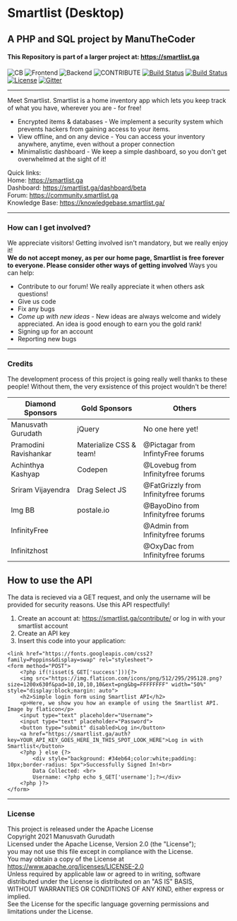 # Smartlist (Desktop)
## A PHP and SQL project by ManuTheCoder
#### This Repository is part of a larger project at: https://smartlist.ga
![CB](https://img.shields.io/badge/Contributors-20-yellow?style=for-the-badge)
![Frontend](https://img.shields.io/static/v1?label=Frontend&message=HTML,%20CSS,%20JS&color=%3CCOLOR%3E&style=for-the-badge)
![Backend](https://img.shields.io/static/v1?label=Backend&message=PHP,%20SQL&color=red&style=for-the-badge)
![CONTRIBUTE](https://img.shields.io/static/v1?label=Contribute&message=Using%20Smartlist%20Contributors&color=blue&style=for-the-badge)
[![Build Status](https://img.shields.io/github/forks/ManuTheCoder/Smartlist-desktop.svg?style=for-the-badge)](https://github.com/ManuTheCoder/Smartlist-desktop)
[![Build Status](https://img.shields.io/github/stars/ManuTheCoder/Smartlist-desktop.svg?style=for-the-badge)](https://github.com/ManuTheCoder/Smartlist-desktop)
[![License](https://img.shields.io/github/license/ManuTheCoder/Smartlist-desktop.svg?style=for-the-badge)](https://github.com/ManuTheCoder/Smartlist-desktop)
[![Gitter](https://img.shields.io/badge/Chat-On%20Gitter-teal?style=for-the-badge)](https://gitter.im/Smartlist-chat/community?utm_source=badge&utm_medium=badge&utm_campaign=pr-badge)
<!--[![Build Status](https://img.shields.io/github/forks/ManuTheCoder/Smartlist-desktop.svg)](https://github.com/ManuTheCoder/Smartlist-desktop)
[![Build Status](https://img.shields.io/github/stars/ManuTheCoder/Smartlist-desktop.svg)](https://github.com/ManuTheCoder/Smartlist-desktop)
[![License](https://img.shields.io/github/license/ManuTheCoder/Smartlist-desktop.svg)](https://github.com/ManuTheCoder/Smartlist-desktop)-->

---
Meet Smartlist.
Smartlist is a home inventory app which lets you keep track of what you have, wherever you are - for free!
* Encrypted items & databases - We implement a security system which prevents hackers from gaining access to your items.
* View offline, and on any device - You can access your inventory anywhere, anytime, even without a proper connection
* Minimalistic dashboard - We keep a simple dashboard, so you don't get overwhelmed at the sight of it!

Quick links: <br>
Home: https://smartlist.ga <br>
Dashboard: https://smartlist.ga/dashboard/beta<br>
Forum: https://community.smartlist.ga<br>
Knowledge Base: https://knowledgebase.smartlist.ga/<br>

--- 
### How can I get involved? 
We appreciate visitors! Getting involved isn't mandatory, but we really enjoy it!<br>
**We do not accept money, as per our home page, Smartlist is free forever to everyone. Please consider other ways of getting involved**
Ways you can help: 
* Contribute to our forum! We really appreciate it when others ask questions!
* Give us code 
* Fix any bugs
* *Come up with new ideas* - New ideas are always welcome and widely appreciated. An idea is good enough to earn you the gold rank!
* Signing up for an account
* Reporting new bugs
--- 
### Credits 
The development process of this project is going really well thanks to these people! Without them, the very exsistence of this project wouldn't be there!

| Diamond Sponsors      | Gold Sponsors           | Others                               |
|-----------------------|-------------------------|--------------------------------------|
| Manusvath Gurudath    | jQuery                  | No one here yet!                     |
| Pramodini Ravishankar | Materialize CSS & team! | @Pictagar from InfintyFree forums    |
| Achinthya Kashyap     | Codepen                 | @Lovebug from Infinityfree forums    |
| Sriram Vijayendra     | Drag Select JS          | @FatGrizzly from Infinityfree forums |
| Img BB                | postale.io              | @BayoDino from Infinityfree forums   |
| InfinityFree          |                         | @Admin from Infinityfree forums      |
| Infinitzhost          |                         | @OxyDac from Infinityfree forums     |

## How to use the API
The data is recieved via a GET request, and only the username will be provided for security reasons. Use this API respectfully!
1. Create an account at: https://smartlist.ga/contribute/ or log in with your smartlist account
2. Create an API key
3. Insert this code into your application: 
```
<link href="https://fonts.googleapis.com/css2?family=Poppins&display=swap" rel="stylesheet">
<form method="POST">
    <?php if(!isset($_GET['success'])){?>
    <img src="https://img.flaticon.com/icons/png/512/295/295128.png?size=1200x630f&pad=10,10,10,10&ext=png&bg=FFFFFFFF" width="50%" style="display:block;margin: auto">
    <h2>Simple login form using Smartlist API</h2>
    <p>Here, we show you how an example of using the Smartlist API. Image by flaticon</p>
    <input type="text" placeholder="Username">
    <input type="text" placeholder="Password">
    <button type="submit" disabled>Log in</button>
    <a href="https://smartlist.ga/auth?key=YOUR_API_KEY_GOES_HERE_IN_THIS_SPOT_LOOK_HERE">Log in with Smartlist</button>
    <?php } else {?>
        <div style="background: #34eb64;color:white;padding: 10px;border-radius: 5px">Successfully Signed In!<br>
        Data Collected: <br>
        Username: <?php echo $_GET['username'];?></div>
    <?php }?>
</form>
```

---
### License

This project is released under the Apache License<br>
Copyright 2021 Manusvath Gurudath<br>
Licensed under the Apache License, Version 2.0 (the "License");<br>
you may not use this file except in compliance with the License.<br>
You may obtain a copy of the License at<br>
https://www.apache.org/licenses/LICENSE-2.0<br>
Unless required by applicable law or agreed to in writing, software<br>
distributed under the License is distributed on an "AS IS" BASIS,<br>
WITHOUT WARRANTIES OR CONDITIONS OF ANY KIND, either express or implied.<br>
See the License for the specific language governing permissions and<br>
limitations under the License.<br>
